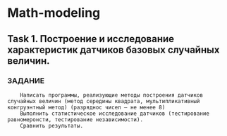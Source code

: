 # Math-modeling
## Task 1. Построение и исследование характеристик датчиков базовых случайных величин.

### ЗАДАНИЕ

```
    Написать программы, реализующие методы построения датчиков случайных величин (метод середины квадрата, мультипликативный конгруэнтный метод) (разряднос чисел – не менее 8)
    Выполнить статистическое исследование датчиков (тестирование равномеронсти, тестирование независимости).
    Сравнить результаты.
```